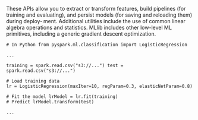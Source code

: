 These APIs allow you to extract or transform features, build pipelines (for training and evaluating), and persist models (for saving and reloading them) during deploy‐ ment. Additional utilities include the use of common linear algebra operations and statistics. MLlib includes other low-level ML primitives, including a generic gradient descent optimization.


```
# In Python from pyspark.ml.classification import LogisticRegression 

... 

training = spark.read.csv("s3://...") test = spark.read.csv("s3://...") 

# Load training data 
lr = LogisticRegression(maxIter=10, regParam=0.3, elasticNetParam=0.8) 

# Fit the model lrModel = lr.fit(training) 
# Predict lrModel.transform(test) 

...
```